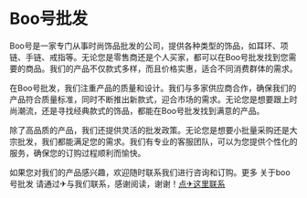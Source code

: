# Boo号批发

Boo号是一家专门从事时尚饰品批发的公司，提供各种类型的饰品，如耳环、项链、手链、戒指等。无论您是零售商还是个人买家，都可以在Boo号批发找到您需要的商品。我们的产品不仅款式多样，而且价格实惠，适合不同消费群体的需求。

在Boo号批发，我们注重产品的质量和设计。我们与多家供应商合作，确保我们的产品符合质量标准，同时不断推出新款式，迎合市场的需求。无论您是想要跟上时尚潮流，还是寻找经典款式的饰品，都能在Boo号批发找到满意的产品。

除了高品质的产品，我们还提供灵活的批发政策。无论您是想要小批量采购还是大宗批发，我们都能满足您的需求。我们有专业的客服团队，可以为您提供个性化的服务，确保您的订购过程顺利而愉快。

如果您对我们的产品感兴趣，欢迎随时联系我们进行咨询和订购。更多 关于boo号批发 请通过✈与我们联系，感谢阅读，谢谢！[点✈这里联系](https://ss.k02.cc)